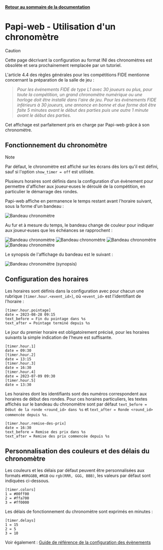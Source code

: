 **[Retour au sommaire de la documentation](../README.md)**

# Papi-web - Utilisation d'un chronomètre

> [!CAUTION]
> Cette page décrivant la configuration au format INI des chronomètres est obsolète et sera prochainement remplacée par un tutoriel.

L'article 4.4 des règles générales pour les compétitions FIDE mentionne concernant la préparation de la salle de jeu :

> _Pour les événements FIDE de type L1 avec 30 joueurs ou plus, pour toute la compétition, un grand chronomètre numérique ou une horloge doit être installé dans l'aire de jeu. Pour les événements FIDE inférieurs à 30 joueurs, une annonce en bonne et due forme doit être faite 5 minutes avant le début des parties puis une autre 1 minute avant le début des parties._ 

Cet affichage est parfaitement pris en charge par Papi-web grâce à son chronomètre.

## Fonctionnement du chronomètre

> [!NOTE]
> Par défaut, le chronomètre est affiché sur les écrans dès lors qu'il est défini, sauf si l'option `show_timer = off` est utilisée.

Plusieurs horaires sont définis dans la configuration d'un évènement pour permettre d'afficher aux joueur·euses le déroulé de la compétition, en particulier le démarrage des rondes.

Papi-web affiche en permanence le temps restant avant l'horaire suivant, sous la forme d'un bandeau :

![Bandeau chronomètre](images/timer-1.jpg)

Au fur et à mesure du temps, le bandeau change de couleur pour indiquer aux joueur·euses que les échéances se rapprochent :

![Bandeau chronomètre](images/timer-2.jpg)
![Bandeau chronomètre](images/timer-3.jpg)
![Bandeau chronomètre](images/timer-4.jpg)
![Bandeau chronomètre](images/timer-5.jpg)

Le synopsis de l'affichage du bandeau est le suivant :

![Bandeau chronomètre (synopsis)](images/timer-synopsis.jpg)

## Configuration des horaires

Les horaires sont définis dans la configuration avec pour chacun une rubrique `[timer.hour.<event_id>]`, où `<event_id>` est l'identifiant de l'horaire :

```
[timer.hour.pointage]
date = 2023-08-28 09:15
text_before = Fin du pointage dans %s
text_after = Pointage terminé depuis %s
```

Le jour du premier horaire est obligatoirement précisé, pour les horaires suivants la simple indication de l'heure est suffisante.

```
[timer.hour.1]
date = 09:30
[timer.hour.2]
date = 13:15
[timer.hour.3]
date = 16:30
[timer.hour.4]
date = 2023-07-09 09:30
[timer.hour.5]
date = 13:30
```

Les horaires dont les identifiants sont des numéros correspondent aux horaires de début des rondes. Pour ces horaires particuliers, les textes affichés sur le bandeau du chronomètre sont par défaut `text_before = Début de la ronde <round_id> dans %s` et `text_after = Ronde <round_id> commencée depuis %s`.

```
[timer.hour.remise-des-prix]
date = 16:30
text_before = Remise des prix dans %s
text_after = Remise des prix commencée depuis %s
```

## Personnalisation des couleurs et des délais du chronomètre

Les couleurs et les délais par défaut peuvent être personnalisées aux formats `#RRGGBB`, `#RGB` ou `rgb(RRR, GGG, BBB)`, les valeurs par défaut sont indiquées ci-dessous.


```
[timer.colors]
1 = #00ff00
2 = #ffa700
3 = #ff0000
```

Les délais de fonctionnement du chronomètre sont exprimés en minutes :

```
[timer.delays]
1 = 15
2 = 5
3 = 10
```

Voir également : [Guide de référence de la configuration des évènements](40-ref.md)

